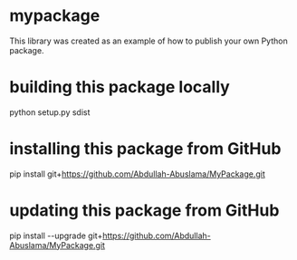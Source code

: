 # mypackage
This library was created as an example of how to publish your own Python package.

# building this package locally
python setup.py sdist

# installing this package from GitHub
pip install git+https://github.com/Abdullah-Abuslama/MyPackage.git

# updating this package from GitHub
pip install --upgrade git+https://github.com/Abdullah-Abuslama/MyPackage.git
